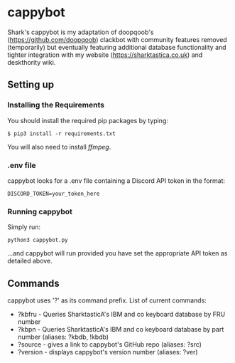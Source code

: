 # cappybot
Shark's cappybot is my adaptation of doopqoob's (https://github.com/doopqoob) clackbot with community features removed (temporarily) but eventually featuring additional database functionality and tighter integration with my website (https://sharktastica.co.uk) and deskthority wiki.

## Setting up

### Installing the Requirements
You should install the required pip packages by typing:

    $ pip3 install -r requirements.txt

You will also need to install _ffmpeg_.

### .env file
cappybot looks for a .env file containing a Discord API token in the format:

    DISCORD_TOKEN=your_token_here

### Running cappybot
Simply run:

    python3 cappybot.py

...and cappybot will run provided you have set the appropriate API token as detailed above.

## Commands
cappybot uses '?' as its command prefix. List of current commands:
* ?kbfru - Queries SharktasticA's IBM and co keyboard database by FRU number
* ?kbpn - Queries SharktasticA's IBM and co keyboard database by part number (aliases: ?kbdb, !kbdb)
* ?source - gives a link to cappybot's GitHub repo (aliases: ?src)
* ?version - displays cappybot's version number (aliases: ?ver)